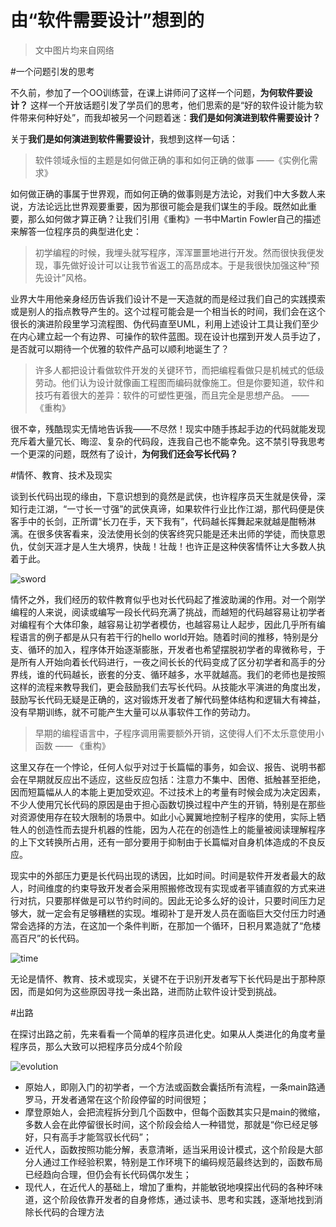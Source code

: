由“软件需要设计”想到的
======================

>文中图片均来自网络

#一个问题引发的思考

不久前，参加了一个OO训练营，在课上讲师问了这样一个问题，**为何软件要设计？**
这样一个开放话题引发了学员们的思考，他们思索的是“好的软件设计能为软件带来何种好处”，而我却被另一个问题着迷：**我们是如何演进到软件需要设计？**

关于**我们是如何演进到软件需要设计**，我想到这样一句话：

>软件领域永恒的主题是如何做正确的事和如何正确的做事 ——《实例化需求》

如何做正确的事属于世界观，而如何正确的做事则是方法论，对我们中大多数人来说，方法论远比世界观要重要，因为那很可能会是我们谋生的手段。既然如此重要，那么如何做才算正确？让我们引用《重构》一书中Martin Fowler自己的描述来解答一位程序员的典型进化史：

>初学编程的时候，我埋头就写程序，浑浑噩噩地进行开发。然而很快我便发现，事先做好设计可以让我节省返工的高昂成本。于是我很快加强这种“预先设计”风格。

业界大牛用他亲身经历告诉我们设计不是一天造就的而是经过我们自己的实践摸索或是别人的指点教导产生的。这个过程可能会是一个相当长的时间，我们会在这个很长的演进阶段里学习流程图、伪代码直至UML，利用上述设计工具让我们至少在内心建立起一个有边界、可操作的软件蓝图。现在设计也摆到开发人员手边了，是否就可以期待一个优雅的软件产品可以顺利地诞生了？

>许多人都把设计看做软件开发的关键环节，而把编程看做只是机械式的低级劳动。他们认为设计就像画工程图而编码就像施工。但是你要知道，软件和技巧有着很大的差异：软件的可塑性更强，而且完全是思想产品。  —— 《重构》

很不幸，残酷现实无情地告诉我——不尽然！现实中随手拣起手边的代码就能发现充斥着大量冗长、晦涩、复杂的代码段，连我自己也不能幸免。这不禁引导我思考一个更深的问题，既然有了设计，**为何我们还会写长代码？**

#情怀、教育、技术及现实

谈到长代码出现的缘由，下意识想到的竟然是武侠，也许程序员天生就是侠骨，深知行走江湖，“一寸长一寸强”的武侠真谛，如果软件行业比作江湖，那代码便是侠客手中的长剑，正所谓“长刀在手，天下我有”，代码越长挥舞起来就越是酣畅淋漓。在很多侠客看来，没法使用长剑的侠客终究只能是还未出师的学徒，而快意恩仇，仗剑天涯才是人生大境界，快哉！壮哉！也许正是这种侠客情怀让大多数人执着于此。

![sword](http://pic.58pic.com/58pic/12/95/68/27N58PICkpb.jpg)

情怀之外，我们经历的软件教育似乎也对长代码起了推波助澜的作用。对一个刚学编程的人来说，阅读或编写一段长代码充满了挑战，而越短的代码越容易让初学者对编程有个大体印象，越容易让初学者模仿，也越容易让人起步，因此几乎所有编程语言的例子都是从只有若干行的hello world开始。随着时间的推移，特别是分支、循环的加入，程序体开始逐渐膨胀，开发者也希望摆脱初学者的卑微称号，于是所有人开始向着长代码进行，一夜之间长长的代码变成了区分初学者和高手的分界线，谁的代码越长，嵌套的分支、循环越多，水平就越高。我们的老师也是按照这样的流程来教导我们，更会鼓励我们去写长代码。从技能水平演进的角度出发，鼓励写长代码无疑是正确的，这对锻炼开发者了解代码整体结构和逻辑大有裨益，没有早期训练，就不可能产生大量可以从事软件工作的劳动力。

>早期的编程语言中，子程序调用需要额外开销，这使得人们不太乐意使用小函数 —— 《重构》

这里又存在一个悖论，任何人似乎对过于长篇幅的事务，如会议、报告、说明书都会在早期就反应出不适应，这些反应包括：注意力不集中、困倦、抵触甚至拒绝，因而短篇幅从人的本能上更加受欢迎。不过技术上的考量有时候会成为决定因素，不少人使用冗长代码的原因是由于担心函数切换过程中产生的开销，特别是在那些对资源使用存在较大限制的场景中。如此小心翼翼地控制子程序的使用，实际上牺牲人的创造性而去提升机器的性能，因为人花在的创造性上的能量被阅读理解程序的上下文转换所占用，还有一部分要用于抑制由于长篇幅对自身机体造成的不良反应。

现实中的外部压力更是长代码出现的诱因，比如时间。时间是软件开发者最大的敌人，时间维度的约束导致开发者会采用照搬修改现有实现或者平铺直叙的方式来进行对抗，只要那样做是可以节约时间的。因此无论多么好的设计，只要时间压力足够大，就一定会有足够糟糕的实现。堆砌补丁是开发人员在面临巨大交付压力时通常会选择的方法，在这加一个条件判断，在那加一个循环，日积月累造就了“危楼高百尺”的长代码。

![time](http://img2.caijing.com.cn/2015/0407/1428370684308.jpg)

无论是情怀、教育、技术或现实，关键不在于识别开发者写下长代码是出于那种原因，而是如何为这些原因寻找一条出路，进而防止软件设计受到挑战。

#出路

在探讨出路之前，先来看看一个简单的程序员进化史。如果从人类进化的角度考量程序员，那么大致可以把程序员分成4个阶段

![evolution](http://pic1.mofangge.com/upload/papers/c09/20120412/2012041210534007413389.gif)

* 原始人，即刚入门的初学者，一个方法或函数会囊括所有流程，一条main路通罗马，开发者通常在这个阶段停留的时间很短；
* 摩登原始人，会把流程拆分到几个函数中，但每个函数其实只是main的微缩，多数人会在此停留很长时间，这个阶段会给人一种错觉，那就是“你已经足够好，只有高手才能驾驭长代码”；
* 近代人，函数按照功能分解，表意清晰，适当采用设计模式，这个阶段是大部分人通过工作经验积累，特别是工作环境下的编码规范最终达到的，函数布局已经趋向合理，但仍会有长代码偶尔发生；
* 现代人，在近代人的基础上，增加了重构，并能敏锐地嗅探出代码的各种坏味道，这个阶段依靠开发者的自身修炼，通过读书、思考和实践，逐渐地找到消除长代码的合理方法



